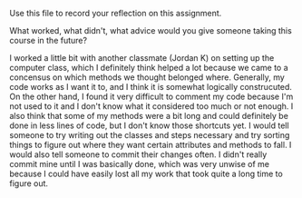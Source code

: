 Use this file to record your reflection on this assignment. 

What worked, what didn't, what advice would you give someone taking this course in the future?

I worked a little bit with another classmate (Jordan K) on setting up the computer class, which I definitely think helped a lot because we came to a concensus on which methods we thought belonged where. Generally, my code works as I want it to, and I think it is somewhat logically construcuted. On the other hand, I found it very difficult to comment my code because I'm not used to it and I don't know what it considered too much or not enough. I also think that some of my methods were a bit long and could definitely be done in less lines of code, but I don't know those shortcuts yet. I would tell someone to try writing out the classes and steps necessary and try sorting things to figure out where they want certain attributes and methods to fall. I would also tell someone to commit their changes often. I didn't really commit mine until I was basically done, which was very unwise of me because I could have easily lost all my work that took quite a long time to figure out. 